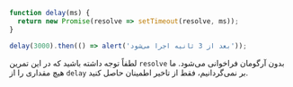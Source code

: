 ```js run
function delay(ms) {
  return new Promise(resolve => setTimeout(resolve, ms));
}

delay(3000).then(() => alert('بعد از 3 ثانیه اجرا می‌شود'));
```

لطفاً توجه داشته باشید که در این تمرین `resolve` بدون آرگومان فراخوانی می‌شود. ما هیچ مقداری را از `delay` بر نمی‌گردانیم، فقط از تاخیر اطمینان حاصل کنید.
